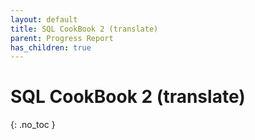 ```yaml
---
layout: default
title: SQL CookBook 2 (translate)
parent: Progress Report
has_children: true
---
```

# SQL CookBook 2 (translate)
{: .no_toc }